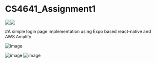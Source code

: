 # CS4641_Assignment1



<p align="left">
	<a href="https://docs.npmjs.com/cli/v9/commands/npm-version"><img img src="https://img.shields.io/badge/npm-9.4.0-green"/></a
  	<a href="https://nodejs.org/en/blog/release/v16.14.2/"><img img src="https://img.shields.io/badge/node-16.14.2-green"/></a>
 

#A simple login page implementation using Expo based react-native and AWS Amplify

![image](https://user-images.githubusercontent.com/41597923/215315147-8eb2fb39-a5c4-4843-b1d2-1e9e5a4f19e6.png)

![image](https://user-images.githubusercontent.com/41597923/215941419-536570e2-eaee-4c1c-9160-14d1e5c03067.png)
![image](https://user-images.githubusercontent.com/41597923/215941441-8a882f8e-ab85-4084-9504-4617f6901807.png)

